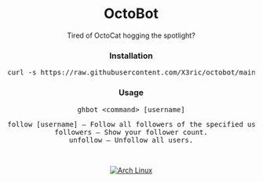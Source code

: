 <div align="center">

# OctoBot

Tired of OctoCat hogging the spotlight?

### Installation

<pre>
curl -s https://raw.githubusercontent.com/X3ric/octobot/main/install | bash
</pre>

### Usage

<pre>
ghbot &lt;command&gt; [username]
</pre>

<pre>
follow [username] — Follow all followers of the specified user.
followers — Show your follower count.
unfollow — Unfollow all users.
</pre>

<br>
<p align="center">
<a href="https://archlinux.org">
  <img alt="Arch Linux" src="https://img.shields.io/badge/Arch_Linux-1793D1?style=for-the-badge&logo=arch-linux&logoColor=D9E0EE&color=000000&labelColor=97A4E2"/>
</a>
</p>

</div>
